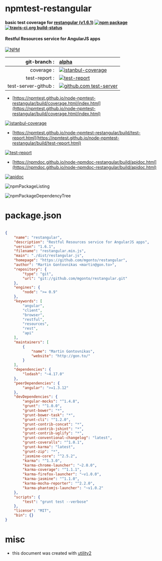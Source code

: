 # npmtest-restangular

#### basic test coverage for  [restangular (v1.6.1)](https://github.com/mgonto/restangular)  [![npm package](https://img.shields.io/npm/v/npmtest-restangular.svg?style=flat-square)](https://www.npmjs.org/package/npmtest-restangular) [![travis-ci.org build-status](https://api.travis-ci.org/npmtest/node-npmtest-restangular.svg)](https://travis-ci.org/npmtest/node-npmtest-restangular)

#### Restful Resources service for AngularJS apps

[![NPM](https://nodei.co/npm/restangular.png?downloads=true&downloadRank=true&stars=true)](https://www.npmjs.com/package/restangular)

| git-branch : | [alpha](https://github.com/npmtest/node-npmtest-restangular/tree/alpha)|
|--:|:--|
| coverage : | [![istanbul-coverage](https://npmtest.github.io/node-npmtest-restangular/build/coverage.badge.svg)](https://npmtest.github.io/node-npmtest-restangular/build/coverage.html/index.html)|
| test-report : | [![test-report](https://npmtest.github.io/node-npmtest-restangular/build/test-report.badge.svg)](https://npmtest.github.io/node-npmtest-restangular/build/test-report.html)|
| test-server-github : | [![github.com test-server](https://npmtest.github.io/node-npmtest-restangular/GitHub-Mark-32px.png)](https://npmtest.github.io/node-npmtest-restangular/build/app/index.html) | | build-artifacts : | [![build-artifacts](https://npmtest.github.io/node-npmtest-restangular/glyphicons_144_folder_open.png)](https://github.com/npmtest/node-npmtest-restangular/tree/gh-pages/build)|

- [https://npmtest.github.io/node-npmtest-restangular/build/coverage.html/index.html](https://npmtest.github.io/node-npmtest-restangular/build/coverage.html/index.html)

[![istanbul-coverage](https://npmtest.github.io/node-npmtest-restangular/build/screenCapture.buildCi.browser.%252Ftmp%252Fbuild%252Fcoverage.lib.html.png)](https://npmtest.github.io/node-npmtest-restangular/build/coverage.html/index.html)

- [https://npmtest.github.io/node-npmtest-restangular/build/test-report.html](https://npmtest.github.io/node-npmtest-restangular/build/test-report.html)

[![test-report](https://npmtest.github.io/node-npmtest-restangular/build/screenCapture.buildCi.browser.%252Ftmp%252Fbuild%252Ftest-report.html.png)](https://npmtest.github.io/node-npmtest-restangular/build/test-report.html)

- [https://npmdoc.github.io/node-npmdoc-restangular/build/apidoc.html](https://npmdoc.github.io/node-npmdoc-restangular/build/apidoc.html)

[![apidoc](https://npmdoc.github.io/node-npmdoc-restangular/build/screenCapture.buildCi.browser.%252Ftmp%252Fbuild%252Fapidoc.html.png)](https://npmdoc.github.io/node-npmdoc-restangular/build/apidoc.html)

![npmPackageListing](https://npmtest.github.io/node-npmtest-restangular/build/screenCapture.npmPackageListing.svg)

![npmPackageDependencyTree](https://npmtest.github.io/node-npmtest-restangular/build/screenCapture.npmPackageDependencyTree.svg)



# package.json

```json

{
    "name": "restangular",
    "description": "Restful Resources service for AngularJS apps",
    "version": "1.6.1",
    "filename": "restangular.min.js",
    "main": "./dist/restangular.js",
    "homepage": "https://github.com/mgonto/restangular",
    "author": "Martin Gontovnikas <martin@gon.to>",
    "repository": {
        "type": "git",
        "url": "git://github.com/mgonto/restangular.git"
    },
    "engines": {
        "node": ">= 0.9"
    },
    "keywords": [
        "angular",
        "client",
        "browser",
        "restful",
        "resources",
        "rest",
        "api"
    ],
    "maintainers": [
        {
            "name": "Martin Gontovnikas",
            "website": "http://gon.to/"
        }
    ],
    "dependencies": {
        "lodash": "~4.17.0"
    },
    "peerDependencies": {
        "angular": ">=1.3.12"
    },
    "devDependencies": {
        "angular-mocks": "^1.4.8",
        "grunt": "^1.0.0",
        "grunt-bower": "*",
        "grunt-bower-task": "*",
        "grunt-cli": "^1.2.0",
        "grunt-contrib-concat": "*",
        "grunt-contrib-jshint": "*",
        "grunt-contrib-uglify": "*",
        "grunt-conventional-changelog": "latest",
        "grunt-coveralls": "^1.0.1",
        "grunt-karma": "latest",
        "grunt-zip": "*",
        "jasmine-core": "^2.5.2",
        "karma": "^1.3.0",
        "karma-chrome-launcher": "~2.0.0",
        "karma-coverage": "^1.1.1",
        "karma-firefox-launcher": "~v1.0.0",
        "karma-jasmine": "^1.1.0",
        "karma-mocha-reporter": "^2.2.0",
        "karma-phantomjs-launcher": "~v1.0.2"
    },
    "scripts": {
        "test": "grunt test --verbose"
    },
    "license": "MIT",
    "bin": {}
}
```



# misc
- this document was created with [utility2](https://github.com/kaizhu256/node-utility2)
